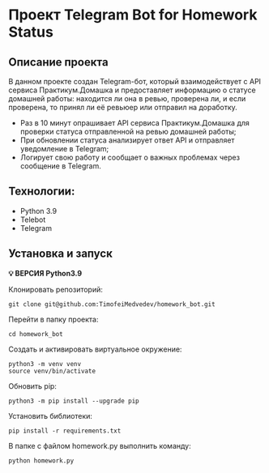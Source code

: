 # Проект Telegram Bot for Homework Status

## Описание проекта 
 
В данном проекте создан Telegram-бот, который взаимодействует с API сервиса Практикум.Домашка и предоставляет информацию о статусе домашней работы: находится ли она в ревью, проверена ли, и если проверена, то принял ли её ревьюер или отправил на доработку.
- Раз в 10 минут опрашивает API сервиса Практикум.Домашка для проверки статуса отправленной на ревью домашней работы;
- При обновлении статуса анализирует ответ API и отправляет уведомление в Telegram;
- Логирует свою работу и сообщает о важных проблемах через сообщение в Telegram.

## Технологии:
- Python 3.9
- Telebot
- Telegram

## Установка и запуск

**💡 ВЕРСИЯ Python3.9**

Клонировать репозиторий:
```
git clone git@github.com:TimofeiMedvedev/homework_bot.git
```

Перейти в папку проекта:
```
cd homework_bot
```
Создать и активировать виртуальное окружение:
```
python3 -m venv venv
source venv/bin/activate
```
Обновить pip:
```
python3 -m pip install --upgrade pip
```
Установить библиотеки:
```
pip install -r requirements.txt
```
В папке с файлом homework.py выполнить команду:
```
python homework.py
```